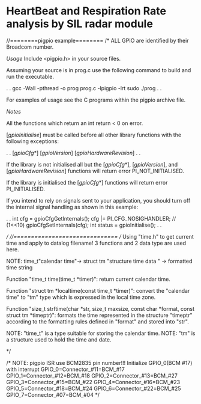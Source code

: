 # HeartBeat and Respiration Rate analysis by SIL radar module
//========pigpio example========
/*
ALL GPIO are identified by their Broadcom number.

*Usage*
Include <pigpio.h> in your source files.

Assuming your source is in prog.c use the following command to build and
run the executable.

. .
gcc -Wall -pthread -o prog prog.c -lpigpio -lrt
sudo ./prog
. .

For examples of usage see the C programs within the pigpio archive file.



*Notes*

All the functions which return an int return < 0 on error.

[*gpioInitialise*] must be called before all other library functions
with the following exceptions:

. .
[*gpioCfg**]
[*gpioVersion*]
[*gpioHardwareRevision*]
. .

If the library is not initialised all but the [*gpioCfg**],
[*gpioVersion*], and [*gpioHardwareRevision*] functions will
return error PI_NOT_INITIALISED.

If the library is initialised the [*gpioCfg**] functions will return
error PI_INITIALISED.

If you intend to rely on signals sent to your application, you should
turn off the internal signal handling as shown in this example:

. .
int cfg = gpioCfgGetInternals();
cfg |= PI_CFG_NOSIGHANDLER;  // (1<<10)
gpioCfgSetInternals(cfg);
int status = gpioInitialise();
. .

*/
//==============================
/*
  Using "time.h"  to get current time and apply to datalog filename!
  3 functions and 2 data type are used here.

  NOTE: time_t"calendar time"-> struct tm "structure time data " -> formatted time string

  Function "time_t time(time_t *timer)":
  return current calendar time.

  Function "struct tm *localtime(const time_t *timer)":
  convert the "calendar time" to "tm" type which is expressed in the local time zone.

  Function "size_t strftime(char *str, size_t maxsize, const char *format, const struct tm *timeptr)":
  formats the time represented in the structure "timeptr"
  according to the formatting rules defined in "format" and stored into "str".

  NOTE: "time_t" is a type suitable for storing the calendar time.
  NOTE: "tm" is a structure used to hold the time and date.


  */

  /*
  NOTE: pigpio ISR use BCM2835 pin number!!!
  Initialize GPIO_0(BCM #17) with interrupt
  GPIO_0=Connector_#11=BCM_#17
  GPIO_1=Connector_#12=BCM_#18
  GPIO_2=Connector_#13=BCM_#27
  GPIO_3=Connector_#15=BCM_#22
  GPIO_4=Connector_#16=BCM_#23
  GPIO_5=Connector_#18=BCM_#24
  GPIO_6=Connector_#22=BCM_#25
  GPIO_7=Connector_#07=BCM_#04
  */
